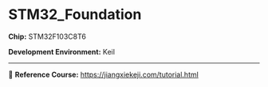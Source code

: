 # STM32_Foundation

**Chip:** STM32F103C8T6

**Development Environment:** Keil

---

:cherry_blossom: **Reference Course:** https://jiangxiekeji.com/tutorial.html
